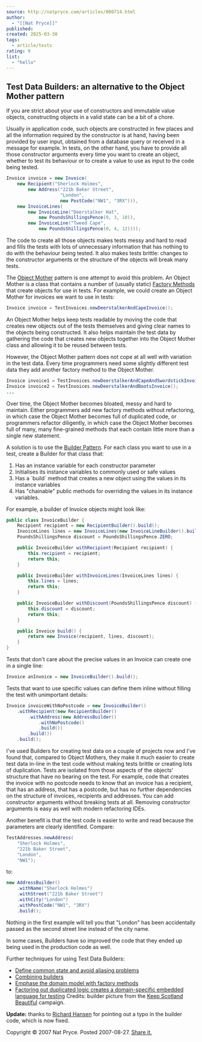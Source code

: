 ```yaml
---
source: http://natpryce.com/articles/000714.html
author:
  - "[[Nat Pryce]]"
published: 
created: 2025-03-30
tags:
  - article/tests
rating: 9
list:
  - "hello"
---
```


## Test Data Builders: an alternative to the Object Mother pattern

If you are strict about your use of constructors and immutable value objects, constructing objects in a valid state can be a bit of a chore.

Usually in application code, such objects are constructed in few places and all the information required by the constructor is at hand, having been provided by user input, obtained from a database query or received in a message for example. In tests, on the other hand, you have to provide all those constructor arguments every time you want to create an object, whether to test its behaviour or to create a value to use as input to the code being tested.

```java
Invoice invoice = new Invoice(
    new Recipient("Sherlock Holmes",
        new Address("221b Baker Street", 
                    "London", 
                    new PostCode("NW1", "3RX"))),
    new InvoiceLines(
        new InvoiceLine("Deerstalker Hat", 
            new PoundsShillingsPence(0, 3, 10)),
        new InvoiceLine("Tweed Cape", 
            new PoundsShillingsPence(0, 4, 12))));
```

The code to create all those objects makes tests messy and hard to read and fills the tests with lots of unnecessary information that has nothing to do with the behaviour being tested. It also makes tests brittle: changes to the constructor arguments or the structure of the objects will break many tests.

The [Object Mother](http://www.c2.com/cgi/wiki?ObjectMother) pattern is one attempt to avoid this problem. An Object Mother is a class that contains a number of (usually static) [Factory Methods](http://www.c2.com/cgi/wiki?FactoryMethod) that create objects for use in tests. For example, we could create an Object Mother for invoices we want to use in tests:

```java
Invoice invoice = TestInvoices.newDeerstalkerAndCapeInvoice();
```

An Object Mother helps keep tests readable by moving the code that creates new objects out of the tests themselves and giving clear names to the objects being constructed. It also helps maintain the test data by gathering the code that creates new objects together into the Object Mother class and allowing it to be reused between tests.

However, the Object Mother pattern does not cope at all well with variation in the test data. Every time programmers need some slightly different test data they add another factory method to the Object Mother.

```java
Invoice invoice1 = TestInvoices.newDeerstalkerAndCapeAndSwordstickInvoice();
Invoice invoice2 = TestInvoices.newDeerstalkerAndBootsInvoice();
...
```

Over time, the Object Mother becomes bloated, messy and hard to maintain. Either programmers add new factory methods without refactoring, in which case the Object Mother becomes full of duplicated code, or programmers refactor diligently, in which case the Object Mother becomes full of many, many fine-grained methods that each contain little more than a single new statement.

A solution is to use the [Builder Pattern](http://www.c2.com/cgi/wiki?BuilderPattern). For each class you want to use in a test, create a Builder for that class that:

1. Has an instance variable for each constructor parameter
2. Initialises its instance variables to commonly used or safe values
3. Has a \`build\` method that creates a new object using the values in its instance variables
4. Has "chainable" public methods for overriding the values in its instance variables.

For example, a builder of Invoice objects might look like:

```java
public class InvoiceBuilder {
    Recipient recipient = new RecipientBuilder().build();
    InvoiceLines lines = new InvoiceLines(new InvoiceLineBuilder().build());
    PoundsShillingsPence discount = PoundsShillingsPence.ZERO;

    public InvoiceBuilder withRecipient(Recipient recipient) {
        this.recipient = recipient;
        return this;
    }

    public InvoiceBuilder withInvoiceLines(InvoiceLines lines) {
        this.lines = lines;
        return this;
    }

    public InvoiceBuilder withDiscount(PoundsShillingsPence discount) {
        this.discount = discount;
        return this;
    }

    public Invoice build() {
        return new Invoice(recipient, lines, discount);
    }
}
```

Tests that don't care about the precise values in an Invoice can create one in a single line:

```java
Invoice anInvoice = new InvoiceBuilder().build();
```

Tests that want to use specific values can define them inline without filling the test with unimportant details:

```java
Invoice invoiceWithNoPostcode = new InvoiceBuilder()
    .withRecipient(new RecipientBuilder()
        .withAddress(new AddressBuilder()
            .withNoPostcode()
            .build())
        .build())
    .build();
```

I've used Builders for creating test data on a couple of projects now and I've found that, compared to Object Mothers, they make it much easier to create test data in-line in the test code without making tests brittle or creating lots of duplication. Tests are isolated from those aspects of the objects' structure that have no bearing on the test. For example, code that creates the invoice with no postcode needs to know that an invoice has a recipient, that has an address, that has a postcode, but has no further dependencies on the structure of invoices, recipients and addresses. You can add constructor arguments without breaking tests at all. Removing constructor arguments is easy as well with modern refactoring IDEs.

Another benefit is that the test code is easier to write and read because the parameters are clearly identified. Compare:

```java
TestAddresses.newAddress(
    "Sherlock Holmes", 
    "221b Baker Street", 
    "London", 
    "NW1");
```

to:

```java
new AddressBuilder()
    .withName("Sherlock Holmes")
    .withStreet("221b Baker Street")
    .withCity("London")
    .withPostCode("NW1", "3RX")
    .build();
```

Nothing in the first example will tell you that "London" has been accidentally passed as the second street line instead of the city name.

In some cases, Builders have so improved the code that they ended up being used in the production code as well.

Further techniques for using Test Data Builders:

- [Define common state and avoid aliasing problems](http://natpryce.com/articles/000724.html)
- [Combining builders](http://natpryce.com/articles/000726.html)
- [Emphase the domain model with factory methods](http://natpryce.com/articles/000727.html)
- [Factoring out duplicated logic creates a domain-specific embedded language for testing](http://natpryce.com/articles/000728.html)
Credits: builder picture from the [Keep Scotland Beautiful](http://www.keepscotlandbeautiful.org/index.asp?pg=127) campaign.

**Update:** thanks to [Richard Hansen](http://rwhansen.blogspot.com/) for pointing out a typo in the builder code, which is now fixed.

Copyright © 2007 Nat Pryce. Posted 2007-08-27. [Share it.](http://www.reddit.com/submit?url=http://natpryce.com/articles/000714.html&title=Test%20Data%20Builders:%20an%20alternative%20to%20the%20Object%20Mother%20%20%20%20pattern "Share it on Reddit")